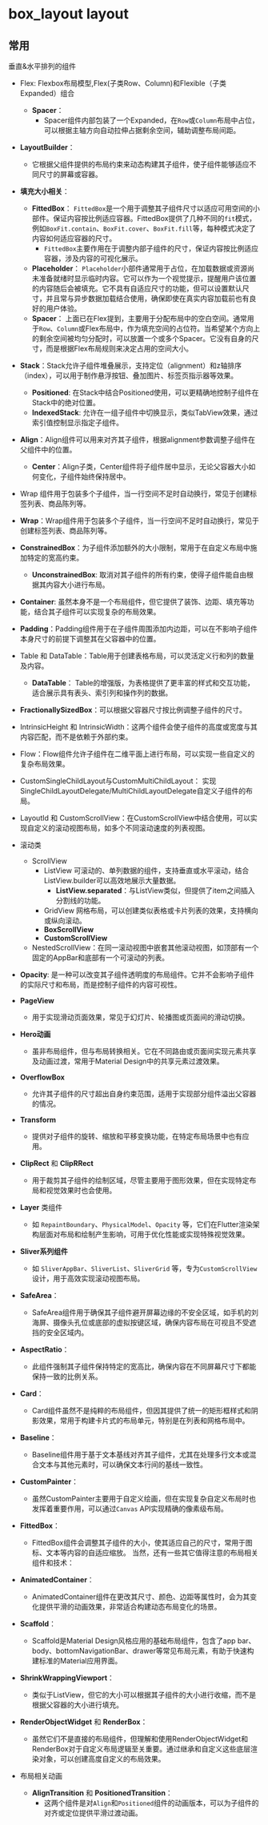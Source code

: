 # box_layout layout

## 常用

垂直&水平排列的组件
- Flex: Flexbox布局模型,Flex(子类Row、Column)和Flexible（子类Expanded）组合
  - **Spacer**：
    - Spacer组件内部包装了一个Expanded，在`Row`或`Column`布局中占位，可以根据主轴方向自动拉伸占据剩余空间，辅助调整布局间距。
- **LayoutBuilder**：
  - 它根据父组件提供的布局约束来动态构建其子组件，使子组件能够适应不同尺寸的屏幕或容器。
- **填充大小相关**：
  - **FittedBox**：
    `FittedBox`是一个用于调整其子组件尺寸以适应可用空间的小部件。保证内容按比例适应容器。FittedBox提供了几种不同的`fit`模式，例如`BoxFit.contain`、`BoxFit.cover`、`BoxFit.fill`等，每种模式决定了内容如何适应容器的尺寸。
    - `FittedBox`主要作用在于调整内部子组件的尺寸，保证内容按比例适应容器，涉及内容的可视化展示。
  - **Placeholder**：
    `Placeholder`小部件通常用于占位，在加载数据或资源尚未准备就绪时显示临时内容。它可以作为一个视觉提示，提醒用户该位置的内容随后会被填充。它不具有自适应尺寸的功能，但可以设置默认尺寸，并且常与异步数据加载结合使用，确保即使在真实内容加载前也有良好的用户体验。
  - **Spacer**：
    上面已在Flex提到，主要用于分配布局中的空白空间。通常用于`Row`、`Column`或Flex布局中，作为填充空间的占位符。当希望某个方向上的剩余空间被均匀分配时，可以放置一个或多个Spacer。它没有自身的尺寸，而是根据Flex布局规则来决定占用的空间大小。
- **Stack**：Stack允许子组件堆叠展示，支持定位（alignment）和z轴排序（index），可以用于制作悬浮按钮、叠加图片、标签页指示器等效果。
  - **Positioned**: 在Stack中结合Positioned使用，可以更精确地控制子组件在Stack中的绝对位置。
  - **IndexedStack**: 允许在一组子组件中切换显示，类似TabView效果，通过索引值控制显示指定子组件。
- **Align**：Align组件可以用来对齐其子组件，根据alignment参数调整子组件在父组件中的位置。
  - **Center**：Align子类，Center组件将子组件居中显示，无论父容器大小如何变化，子组件始终保持居中。
- Wrap 组件用于包装多个子组件，当一行空间不足时自动换行，常见于创建标签列表、商品陈列等。
- **Wrap**：Wrap组件用于包装多个子组件，当一行空间不足时自动换行，常见于创建标签列表、商品陈列等。
- **ConstrainedBox**：为子组件添加额外的大小限制，常用于在自定义布局中施加特定的宽高约束。
  - **UnconstrainedBox**: 取消对其子组件的所有约束，使得子组件能自由根据其内容大小进行布局。
- **Container**: 虽然本身不是一个布局组件，但它提供了装饰、边距、填充等功能，结合其子组件可以实现复杂的布局效果。
- **Padding**：Padding组件用于在子组件周围添加内边距，可以在不影响子组件本身尺寸的前提下调整其在父容器中的位置。
- Table 和 DataTable：Table用于创建表格布局，可以灵活定义行和列的数量及内容。
  - **DataTable**： Table的增强版，为表格提供了更丰富的样式和交互功能，适合展示具有表头、索引列和操作列的数据。
- **FractionallySizedBox**：可以根据父容器尺寸按比例调整子组件的尺寸。
- IntrinsicHeight 和 IntrinsicWidth：这两个组件会使子组件的高度或宽度与其内容匹配，而不是依赖于外部约束。
- Flow：Flow组件允许子组件在二维平面上进行布局，可以实现一些自定义的复杂布局效果。
- CustomSingleChildLayout与CustomMultiChildLayout： 实现SingleChildLayoutDelegate/MultiChildLayoutDelegate自定义子组件的布局。
- LayoutId 和 CustomScrollView：在CustomScrollView中结合使用，可以实现自定义的滚动视图布局，如多个不同滚动速度的列表视图。
- 滚动类
  - ScrollView
    - ListView 可滚动的、单列数据的组件，支持垂直或水平滚动，结合ListView.builder可以高效地展示大量数据。
      - **ListView.separated**：与ListView类似，但提供了item之间插入分割线的功能。
    - GridView 网格布局，可以创建类似表格或卡片列表的效果，支持横向或纵向滚动。
    - **BoxScrollView**
    - **CustomScrollView**
  - NestedScrollView：在同一滚动视图中嵌套其他滚动视图，如顶部有一个固定的AppBar和底部有一个可滚动的列表。
- **Opacity**: 是一种可以改变其子组件透明度的布局组件。它并不会影响子组件的实际尺寸和布局，而是控制子组件的内容可视性。
- **PageView**
  - 用于实现滑动页面效果，常见于幻灯片、轮播图或页面间的滑动切换。
- **Hero动画**
  - 虽非布局组件，但与布局转换相关。它在不同路由或页面间实现元素共享及动画过渡，常用于Material Design中的共享元素过渡效果。
- **OverflowBox**
  - 允许其子组件的尺寸超出自身约束范围，适用于实现部分组件溢出父容器的情况。
- **Transform**
  - 提供对子组件的旋转、缩放和平移变换功能，在特定布局场景中也有应用。
- **ClipRect** 和 **ClipRRect**
  - 用于裁剪其子组件的绘制区域，尽管主要用于图形效果，但在实现特定布局和视觉效果时也会使用。
- **Layer** 类组件
  - 如 `RepaintBoundary`、`PhysicalModel`、`Opacity` 等，它们在Flutter渲染架构层面对布局和绘制产生影响，可用于优化性能或实现特殊视觉效果。
- **Sliver系列组件**
  - 如 `SliverAppBar`、`SliverList`、`SliverGrid` 等，专为`CustomScrollView`设计，用于高效实现滚动视图布局。
- **SafeArea**：
  - SafeArea组件用于确保其子组件避开屏幕边缘的不安全区域，如手机的刘海屏、摄像头孔位或底部的虚拟按键区域，确保内容布局在可视且不受遮挡的安全区域内。
- **AspectRatio**：
  - 此组件强制其子组件保持特定的宽高比，确保内容在不同屏幕尺寸下都能保持一致的比例关系。
- **Card**：
  - Card组件虽然不是纯粹的布局组件，但因其提供了统一的矩形框样式和阴影效果，常用于构建卡片式的布局单元，特别是在列表和网格布局中。
- **Baseline**：
  - Baseline组件用于基于文本基线对齐其子组件，尤其在处理多行文本或混合文本与其他元素时，可以确保文本行间的基线一致性。
- **CustomPainter**：
  - 虽然CustomPainter主要用于自定义绘画，但在实现复杂自定义布局时也发挥着重要作用，可以通过`Canvas` API实现精确的像素级布局。
- **FittedBox**：
  - FittedBox组件会调整其子组件的大小，使其适应自己的尺寸，常用于图标、文本等内容的自适应缩放。
    当然，还有一些其它值得注意的布局相关组件和技术：


- **AnimatedContainer**：
  - AnimatedContainer组件在更改其尺寸、颜色、边距等属性时，会为其变化提供平滑的动画效果，非常适合构建动态布局变化的场景。

- **Scaffold**：
  - Scaffold是Material Design风格应用的基础布局组件，包含了app bar、body、bottomNavigationBar、drawer等常见布局元素，有助于快速构建标准的Material应用界面。

- **ShrinkWrappingViewport**：
  - 类似于ListView，但它的大小可以根据其子组件的大小进行收缩，而不是根据父容器的大小进行填充。

- **RenderObjectWidget** 和 **RenderBox**：
  - 虽然它们不是直接的布局组件，但理解和使用RenderObjectWidget和RenderBox对于自定义布局逻辑至关重要。通过继承和自定义这些底层渲染对象，可以创建高度自定义的布局效果。


- 布局相关动画
  - **AlignTransition** 和 **PositionedTransition**：
    - 这两个组件是对`Align`和`Positioned`组件的动画版本，可以为子组件的对齐或定位提供平滑过渡动画。




